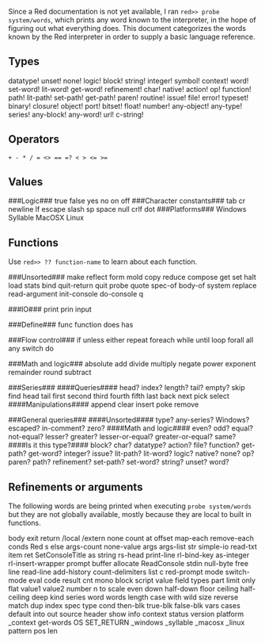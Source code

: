 Since a Red documentation is not yet available, I ran `red>> probe system/words`, which prints any word known to the interpreter, in the hope of figuring out what everything does. This document categorizes the words known by the Red interpreter in order to supply a basic language reference.

Types
-----
datatype! unset! none! logic! block! string! integer! symbol! context! word! set-word! lit-word! get-word! refinement! char! native! action! op! function! path! lit-path! set-path! get-path! paren! routine! issue! file! error! typeset! binary! closure! object! port! bitset! float! number! any-object! any-type! series! any-block! any-word! url! c-string!

Operators
---------
    + - * / = <> == =? < > <= >=

Values
------
###Logic###
true false yes no on off
###Character constants###
tab cr newline lf escape slash sp space null crlf dot
###Platforms###
Windows Syllable MacOSX Linux

Functions
---------
Use `red>> ?? function-name` to learn about each function.

###Unsorted###
make reflect form mold copy reduce compose get set halt load stats bind quit-return quit probe quote spec-of body-of system replace read-argument init-console do-console q

###IO###
print prin input 

###Define###
func function does has

###Flow control###
if unless either repeat foreach while until loop forall all any switch do 

###Math and logic###
absolute add divide multiply negate power exponent remainder round subtract 

###Series###
####Queries####
head? index? length? tail? empty? skip find head tail first second third fourth fifth last back next pick select 
####Manipulations####
append clear insert poke remove 

###General queries###
####Unsorted####
type? any-series? Windows? escaped? in-comment? zero?
####Math and logic####
even? odd? equal? not-equal? lesser? greater? lesser-or-equal? greater-or-equal? same?
####Is it this type?####
block? char? datatype? action? file? function? get-path? get-word? integer? issue? lit-path? lit-word? logic? native? none? op? paren? path? refinement? set-path? set-word? string? unset? word?  

Refinements or arguments
------------------------
The following words are being printed when executing `probe system/words` but they are not globally available, mostly because they are local to built in functions.

body exit return /local /extern none count at offset map-each remove-each conds Red s else args-count none-value args args-list str simple-io read-txt item  ret SetConsoleTitle as  string rs-head print-line rl-bind-key as-integer rl-insert-wrapper prompt buffer allocate ReadConsole stdin null-byte free line read-line add-history count-delimiters list c   red-prompt mode switch-mode eval code result cnt mono block script value field types part limit only flat value1 value2 number n to scale even down half-down floor ceiling half-ceiling deep kind series word words length case with wild size reverse match dup index spec type cond then-blk true-blk false-blk vars cases default into out source header show info context status version platform _context get-words OS SET_RETURN _windows _syllable _macosx _linux pattern pos len

